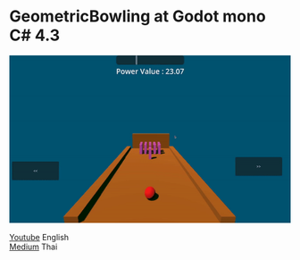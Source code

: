 # GeometricBowling at Godot mono C# 4.3
<img src="https://github.com/abczezeze/GeometricBowling/blob/main/screeshot/ss_GeometricBowlingGame.gif" height='300' weight ='100'>

[Youtube](https://youtu.be/dbIHNco21PQ) English<bR>
[Medium](https://medium.com/@archueyouler/%E0%B8%81%E0%B8%B2%E0%B8%A3%E0%B8%97%E0%B8%B3%E0%B9%80%E0%B8%81%E0%B8%A1%E0%B9%82%E0%B8%9A%E0%B8%A7%E0%B9%8C%E0%B8%A5%E0%B8%B4%E0%B9%88%E0%B8%87%E0%B9%80%E0%B8%A3%E0%B8%82%E0%B8%B2%E0%B8%84%E0%B8%93%E0%B8%B4%E0%B8%95-3-%E0%B8%A1%E0%B8%B4%E0%B8%95%E0%B8%B4-godot-4-3-c-ad87897fa61c) Thai

